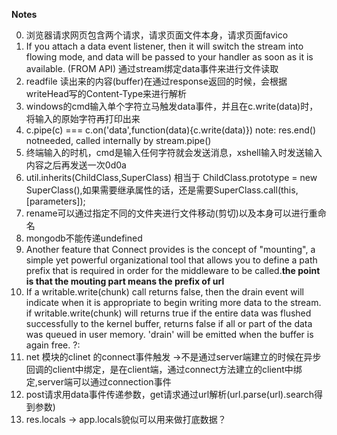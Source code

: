 **Notes**

0.  浏览器请求网页包含两个请求，请求页面文件本身，请求页面favico
1.  If you attach a data event listener, then it will switch the stream into flowing mode, and data will be passed to your handler as soon as it is available. (FROM API) 通过stream绑定data事件来进行文件读取
2.  readfile 读出来的内容(buffer)在通过response返回的时候，会根据writeHead写的Content-Type来进行解析
3.	windows的cmd输入单个字符立马触发data事件，并且在c.write(data)时，将输入的原始字符再打印出来
4.	c.pipe(c) === c.on('data',function(data){c.write(data)}) note: res.end() notneeded, called internally by stream.pipe()
5.	终端输入的时机，cmd是输入任何字符就会发送消息，xshell输入时发送输入内容之后再发送一次0d0a
6.  util.inherits(ChildClass,SuperClass) 相当于  ChildClass.prototype =  new SuperClass(),如果需要继承属性的话，还是需要SuperClass.call(this,[parameters]);
7.  rename可以通过指定不同的文件夹进行文件移动(剪切)以及本身可以进行重命名
8.  mongodb不能传递undefined
9.  Another feature that Connect provides is the concept of "mounting", a simple yet
powerful organizational tool that allows you to define a path prefix that is required
in order for the middleware to be called.**the point is that the mouting part means the prefix of url**
10. If a writable.write(chunk) call returns false, then the drain event will indicate when it is appropriate to begin writing more data to the stream. if writable.write(chunk) will returns true if the entire data was flushed successfully to the kernel buffer, returns false if all or part of the data was queued in user memory. 'drain' will be emitted when the buffer is again free.
?:
0. net 模块的clinet 的connect事件触发   ->不是通过server端建立的时候在异步回调的client中绑定，是在client端，通过connect方法建立的client中绑定,server端可以通过connection事件
1. post请求用data事件传递参数，get请求通过url解析(url.parse(url).search得到参数)
2. res.locals -> app.locals貌似可以用来做打底数据？



